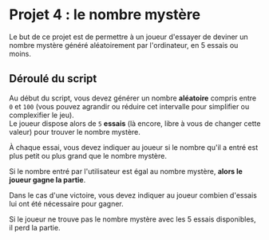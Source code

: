 # Projet 4 : le nombre mystère

Le but de ce projet est de permettre à un joueur d'essayer de deviner un nombre mystère généré aléatoirement par l'ordinateur, en 5 essais ou moins.

## Déroulé du script

Au début du script, vous devez générer un nombre **aléatoire** compris entre `0` et `100` (vous pouvez agrandir ou réduire cet intervalle pour simplifier ou complexifier le jeu).  
Le joueur dispose alors de `5` **essais** (là encore, libre à vous de changer cette valeur) pour trouver le nombre mystère.

À chaque essai, vous devez indiquer au joueur si le nombre qu'il a entré est plus petit ou plus grand que le nombre mystère.

Si le nombre entré par l'utilisateur est égal au nombre mystère, **alors le joueur gagne la partie**.

Dans le cas d'une victoire, vous devez indiquer au joueur combien d'essais lui ont été nécessaire pour gagner.

Si le joueur ne trouve pas le nombre mystère avec les 5 essais disponibles, il perd la partie.